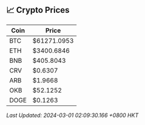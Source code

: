 ## 📈 Crypto Prices

| Coin | Price |
| ---- | ----- |
| BTC | $61271.0953 |
| ETH | $3400.6846 |
| BNB | $405.8043 |
| CRV | $0.6307 |
| ARB | $1.9668 |
| OKB | $52.1252 |
| DOGE | $0.1263 |

_Last Updated: 2024-03-01 02:09:30.166 +0800 HKT_